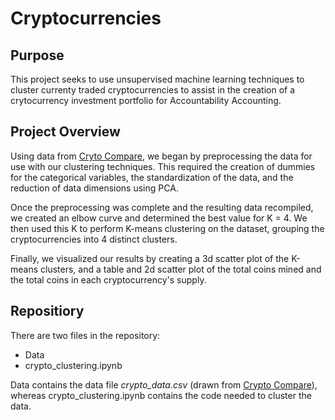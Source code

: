 # Cryptocurrencies

## Purpose

This project seeks to use unsupervised machine learning techniques to cluster currenty traded cryptocurrencies to assist in the creation of a crytocurrency investment portfolio for Accountability Accounting.

## Project Overview

Using data from [Cryto Compare](https://min-api.cryptocompare.com/data/all/coinlist), we began by preprocessing the data for use with our clustering techniques. This required the creation of dummies for the categorical variables, the standardization of the data, and the reduction of data dimensions using PCA. 

Once the preprocessing was complete and the resulting data recompiled, we created an elbow curve and determined the best value for K = 4. We then used this K to perform K-means clustering on the dataset, grouping the cryptocurrencies into 4 distinct clusters.

Finally, we visualized our results by creating a 3d scatter plot of the K-means clusters, and a table and 2d scatter plot of the total coins mined and the total coins in each cryptocurrency's supply.

## Repositiory

There are two files in the repository:
- Data
- crypto_clustering.ipynb

Data contains the data file _crypto_data.csv_ (drawn from [Crypto Compare](https://min-api.cryptocompare.com/data/all/coinlist)), whereas crypto_clustering.ipynb contains the code needed to cluster the data.

